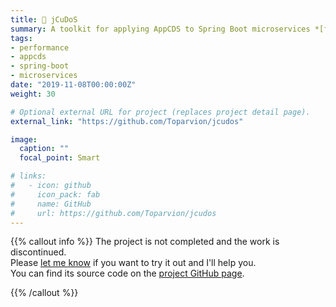 ```yaml
---
title: 🚅 jCuDoS
summary: A toolkit for applying AppCDS to Spring Boot microservices *[frozen]*
tags:
- performance
- appcds
- spring-boot
- microservices
date: "2019-11-08T00:00:00Z"
weight: 30

# Optional external URL for project (replaces project detail page).
external_link: "https://github.com/Toparvion/jcudos"

image:
  caption: ""
  focal_point: Smart

# links:
#   - icon: github
#     icon_pack: fab
#     name: GitHub
#     url: https://github.com/Toparvion/jcudos
---
```


{{% callout info %}}
The project is not completed and the work is discontinued.  
Please [let me know](/en/#contact) if you want to try it out and I'll help you.  
You can find its source code on the [project GitHub page](https://github.com/Toparvion/jcudos).

{{% /callout %}}
